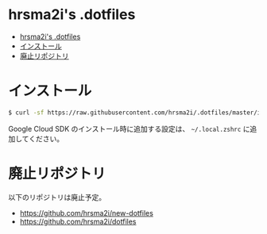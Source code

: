 # hrsma2i's .dotfiles

<!-- TOC -->

- [hrsma2i's .dotfiles](#hrsma2is-dotfiles)
- [インストール](#インストール)
- [廃止リポジトリ](#廃止リポジトリ)

<!-- /TOC -->

# インストール

```sh
$ curl -sf https://raw.githubusercontent.com/hrsma2i/.dotfiles/master/install.sh | sh -s
```

Google Cloud SDK のインストール時に追加する設定は、 `~/.local.zshrc` に追加してください。

# 廃止リポジトリ

以下のリポジトリは廃止予定。

- https://github.com/hrsma2i/new-dotfiles
- https://github.com/hrsma2i/dotfiles
